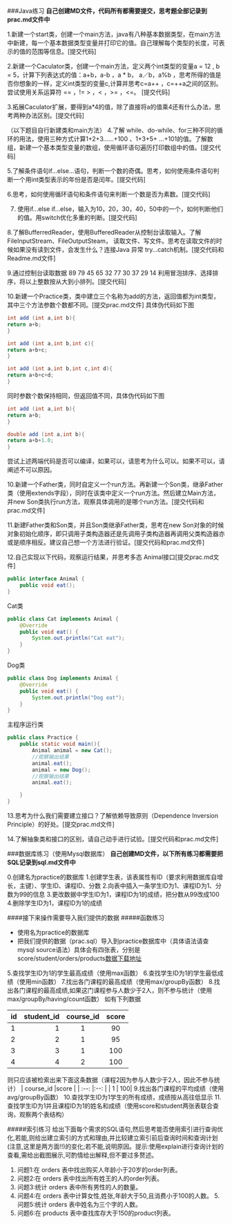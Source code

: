 ###Java练习
**自己创建MD文件，代码所有都需要提交，思考题全部记录到prac.md文件中**

1.新建一个start类，创建一个main方法，java有八种基本数据类型，在main方法中新建，每一个基本数据类型变量并打印它的值。自己理解每个类型的长度，可表示的值的范围等信息。[提交代码]


2.新建一个Caculator类，创建一个main方法，定义两个int类型的变量a = 12 , b = 5，计算下列表达式的值：a+b，a-b ，a * b， a／b，a%b ，思考所得的值是否你想象的一样，定义int类型的变量c,计算并思考c=a++ ，c=++a之间的区别。尝试使用关系运算符 == ，!= > ，< ，>= ，<=。 [提交代码]

3.拓展Caculator扩展，要得到a*4的值，除了直接将a的值乘4还有什么办法，思考两种办法区别。[提交代码]

（以下题目自行新建类和main方法）
4.了解 while、do-while、for三种不同的循环的用法，使用三种方式计算1+2+3......+100 、1+3+5+ …+101的值。了解数组，新建一个基本类型变量的数组，使用循环语句遍历打印数组中的值。[提交代码]

5.了解条件语句if...else...语句，判断一个数的奇偶。思考，如何使用条件语句判断一个用int类型表示的年份是否是闰年。[提交代码]

6.思考，如何使用循环语句和条件语句来判断一个数是否为素数。[提交代码]


7. 使用if...else if...else，输入为10，20，30，40，50中的一个，如何判断他们的值。用switch优化多重的判断。[提交代码]

8.了解BufferredReader，使用BufferedReader从控制台读取输入。了解FileInputStream、FileOutputSteam， 读取文件、写文件。思考在读取文件的时候如果没有读到文件，会发生什么？连接Java 异常 try…catch机制。[提交代码和Readme.md文件]

9.通过控制台读取数据
 89 79 45 65 32 77 30 37 29 14
利用冒泡排序、选择排序，将以上整数按从大到小排列。[提交代码]

10.新建一个Practice类，类中建立三个名称为add的方法，返回值都为int类型，其中三个方法参数个数都不同。[提交prac.md文件]
具体伪代码如下图

```java
int add (int a,int b){
return a+b;
}

int add (int a,int b,int c){
return a+b+c;
}

int add (int a,int b,int c,int d){
return a+b+c+d;
}
```

同时参数个数保持相同，但返回值不同，具体伪代码如下图
```java
int add (int a,int b){
return a+b;
}

double add (int a,int b){
return a+b+1.0;
}

```
尝试上述两端代码是否可以编译，如果可以，请思考为什么可以。如果不可以，请阐述不可以原因。

10.新建一个Father类，同时自定义一个run方法。再新建一个Son类，继承Father类（使用extends字段），同时在该类中定义一个run方法。然后建立Main方法，并new Son类执行run方法，观察具体调用的是哪个run方法。[提交代码和prac.md文件]

11.新建Father类和Son类，并且Son类继承Father类，思考在new Son对象的时候对象初始化顺序，即只调用子类构造器还是先调用子类构造器再调用父类构造器亦或是顺序相反。建议自己想一个方法进行验证。[提交代码和prac.md文件]

12.自己实现以下代码，观察运行结果，并思考多态
Animal接口[提交prac.md文件]
```java
public interface Animal {
    public void eat();
}
```
Cat类
```java
public class Cat implements Animal {
    @Override
    public void eat() {
        System.out.println("Cat eat");
    }
}
```
Dog类
```java
public class Dog implements Animal {
    @Override
    public void eat() {
        System.out.println("Dog eat");
    }
}
```
主程序运行类
```java
public class Practice {
    public static void main(){
        Animal animal = new Cat();
        //观察输出结果
        animal.eat();
        animal = new Dog();
        //观察输出结果
        animal.eat();

    }
}
```
13.思考为什么我们需要建立接口？了解依赖导致原则（Dependence Inversion Principle）的好处。[提交prac.md文件]

14.了解抽象类和接口的区别，请自己动手进行试验。[提交代码和prac.md文件]

###数据库练习（使用Mysql数据库）
**自己创建MD文件，以下所有练习都需要把SQL记录到sql.md文件中**

0.创建名为practice的数据库
1.创建学生表，该表属性有ID（要求利用数据库自增长，主键）、学生ID、课程ID、分数
2.向表中插入一条学生ID为1、课程ID为1、分数为99的信息
3.更改数据中学生ID为1，课程ID为1的成绩，把分数从99改成100
4.删除学生ID为1，课程ID为1的成绩

####接下来操作需要导入我们提供的数据
#####函数练习
* 使用名为practice的数据库
* 把我们提供的数据（prac.sql）导入到practice数据库中（具体语法请查mysql source语法）具体会有四张表，分别是score/student/orders/products[数据下载地址](http://example.com)

5.查找学生ID为1的学生最高成绩（使用max函数）
6.查找学生ID为1的学生最低成绩（使用min函数）
7.找出各门课程的最高成绩（使用max/groupBy函数）
8.找出各门课程的最高成绩,如果这门课程参与人数少于2人，则不参与统计（使用max/groupBy/having/count函数）
如有下列数据

| id      |    student_id | course_id  |score  |
| :---- | --------:| :--: |:--: |
| 1  | 1  |  1   | 90|
| 2  | 2  |  1   | 95|
| 3  | 3  |  1   | 100|
| 4  | 4  |  2   | 100|

则只应该被检索出来下面这条数据（课程2因为参与人数少于2人，因此不参与统计）
| course_id  |score  |
| :--: |:--: |
|  1   | 100|
9.找出各门课程的平均成绩（使用avg/groupBy函数）
10.查找学生ID为1学生的所有成绩，成绩按从高往低显示
11.查找学生ID为1并且课程ID为1的姓名和成绩（使用score和student两张表联合查询，观察两个表结构）

#####索引练习
给出下面每个需求的SQL语句,然后思考能否使用索引进行查询优化,若能,则给出建立索引的方式和理由,并比较建立索引前后查询时间和查询计划(注意,这里是两方面!!)的变化;若不能,说明原因。提示:使用explain进行查询计划的查看,需给出截图展示,可酌情给出解释,但不要过多赘述。
1. 问题1:在 orders 表中找出购买人年龄小于20岁的order列表。
2. 问题2:在 orders 表中找出所有姓王的人的order列表。
3. 问题3:统计 orders 表中所有男性的人的数量。
4. 问题4:在 orders 表中计算女性,姓张,年龄大于50,且消费小于100的人数。 5. 问题5:统计 orders 表中姓名为三个字的人数。
6. 问题6:在 products 表中查找库存大于150的product列表。